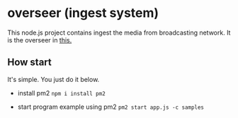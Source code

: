 # overseer (ingest system)


This node.js project contains ingest the media from broadcasting network. It is the overseer in [this.](https://www.lucidchart.com/invitations/accept/fc79757f-d4a5-4d4d-8cb4-05db876b1643)


## How start

It's simple. You just do it below.

- install pm2
```npm i install pm2```

- start program example using pm2
```pm2 start app.js -c samples```

